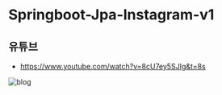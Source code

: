 # Springboot-Jpa-Instagram-v1

## 유튜브
- <https://www.youtube.com/watch?v=8cU7ey5SJIg&t=8s>

![blog](https://postfiles.pstatic.net/MjAxOTA1MzBfMjM0/MDAxNTU5MTk2NDc5MTM3.9JlFptCntJzg7wA9sJTeTiuZYQfp1R3QcrXiWC8zEpIg.KHainQiuuJWsZGYhuPvr8i193310t3F6FxkuaGtzlcog.PNG.codingspecialist/Screenshot_43.png?type=w773)
